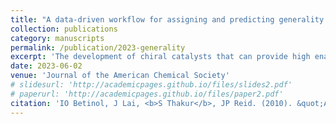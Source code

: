 ```yaml
---
title: "A data-driven workflow for assigning and predicting generality in asymmetric catalysis"
collection: publications
category: manuscripts
permalink: /publication/2023-generality
excerpt: 'The development of chiral catalysts that can provide high enantioselectivities across a wide assortment of substrates or reaction range is a priority for many catalyst design efforts. While several approaches are available to aid in the identification of general catalyst systems...'
date: 2023-06-02
venue: 'Journal of the American Chemical Society'
# slidesurl: 'http://academicpages.github.io/files/slides2.pdf'
# paperurl: 'http://academicpages.github.io/files/paper2.pdf'
citation: 'IO Betinol, J Lai, <b>S Thakur</b>, JP Reid. (2010). &quot;A data-driven workflow for assigning and predicting generality in asymmetric catalysis.&quot; <i>Journal of the American Chemical Society</i>. 1(2).'
---
```


